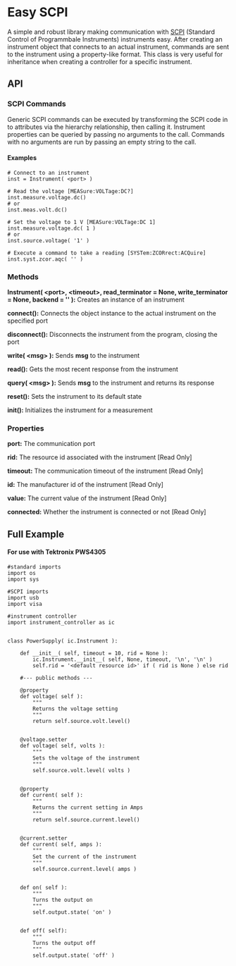 # Easy SCPI
A simple and robust library making communication with [SCPI](https://en.wikipedia.org/wiki/Standard_Commands_for_Programmable_Instruments) (Standard Control of Programmbale Instruments) instruments easy. After creating an instrument object that connects to an actual instrument, commands are sent to the instrument using a property-like format. This class is very useful for inheritance when creating a controller for a specific instrument.

## API
### SCPI Commands
Generic SCPI commands can be executed by transforming the SCPI code in to attributes via the hierarchy relationship, then calling it. Instrument properties can be queried by passing no arguments to the call. Commands with no arguments are run by passing an empty string to the call.

#### Examples
~~~
# Connect to an instrument
inst = Instrument( <port> )

# Read the voltage [MEASure:VOLTage:DC?]
inst.measure.voltage.dc()
# or
inst.meas.volt.dc()

# Set the voltage to 1 V [MEASure:VOLTage:DC 1]
inst.measure.voltage.dc( 1 )
# or
inst.source.voltage( '1' )

# Execute a command to take a reading [SYSTem:ZCORrect:ACQuire]
inst.syst.zcor.aqc( '' )
~~~

### Methods
**Instrument( \<port\>, \<timeout\>, read_terminator = None, write_terminator = None, backend = '' ):** Creates an instance of an instrument

**connect():** Connects the object instance to the actual instrument on the specified port

**disconnect():** Disconnects the instrument from the program, closing the port

**write( \<msg\> ):** Sends **msg** to the instrument 

**read():** Gets the most recent response from the instrument

**query( \<msg\> ):** Sends **msg** to the instrument and returns its response

**reset():** Sets the instrument to its default state

**init():** Initializes the instrument for a measurement

### Properties
**port:** The communication port

**rid:** The resource id associated with the instrument [Read Only]

**timeout:** The communication timeout of the instrument [Read Only]

**id:** The manufacturer id of the instrument [Read Only]

**value:** The current value of the instrument [Read Only]

**connected:** Whether the instrument is connected or not [Read Only]

## Full Example
#### For use with Tektronix PWS4305
~~~
#standard imports
import os
import sys

#SCPI imports
import usb
import visa

#instrument controller
import instrument_controller as ic


class PowerSupply( ic.Instrument ):
    
    def __init__( self, timeout = 10, rid = None ):
        ic.Instrument.__init__( self, None, timeout, '\n', '\n' )
        self.rid = '<default resource id>' if ( rid is None ) else rid
        
    #--- public methods ---
    
    @property        
    def voltage( self ):
        """
        Returns the voltage setting
        """
        return self.source.volt.level()
    
    
    @voltage.setter
    def voltage( self, volts ):
        """
        Sets the voltage of the instrument
        """
        self.source.volt.level( volts )
        
    
    @property
    def current( self ):
        """
        Returns the current setting in Amps
        """
        return self.source.current.level()
        
        
    @current.setter
    def current( self, amps ):
        """
        Set the current of the instrument
        """
        self.source.current.level( amps )
        
    
    def on( self ):
        """
        Turns the output on
        """
        self.output.state( 'on' )
        
        
    def off( self):
        """
        Turns the output off
        """
        self.output.state( 'off' )
        
~~~